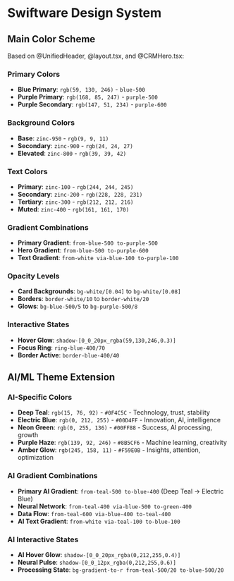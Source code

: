 # Swiftware Design System

## Main Color Scheme

Based on @UnifiedHeader, @layout.tsx, and @CRMHero.tsx:

### Primary Colors

- **Blue Primary**: `rgb(59, 130, 246)` - `blue-500`
- **Purple Primary**: `rgb(168, 85, 247)` - `purple-500`
- **Purple Secondary**: `rgb(147, 51, 234)` - `purple-600`

### Background Colors

- **Base**: `zinc-950` - `rgb(9, 9, 11)`
- **Secondary**: `zinc-900` - `rgb(24, 24, 27)`
- **Elevated**: `zinc-800` - `rgb(39, 39, 42)`

### Text Colors

- **Primary**: `zinc-100` - `rgb(244, 244, 245)`
- **Secondary**: `zinc-200` - `rgb(228, 228, 231)`
- **Tertiary**: `zinc-300` - `rgb(212, 212, 216)`
- **Muted**: `zinc-400` - `rgb(161, 161, 170)`

### Gradient Combinations

- **Primary Gradient**: `from-blue-500 to-purple-500`
- **Hero Gradient**: `from-blue-500 to-purple-600`
- **Text Gradient**: `from-white via-blue-100 to-purple-100`

### Opacity Levels

- **Card Backgrounds**: `bg-white/[0.04]` to `bg-white/[0.08]`
- **Borders**: `border-white/10` to `border-white/20`
- **Glows**: `bg-blue-500/5` to `bg-purple-500/8`

### Interactive States

- **Hover Glow**: `shadow-[0_0_20px_rgba(59,130,246,0.3)]`
- **Focus Ring**: `ring-blue-400/70`
- **Border Active**: `border-blue-400/40`

## AI/ML Theme Extension

### AI-Specific Colors

- **Deep Teal**: `rgb(15, 76, 92)` - `#0F4C5C` - Technology, trust, stability
- **Electric Blue**: `rgb(0, 212, 255)` - `#00D4FF` - Innovation, AI, intelligence
- **Neon Green**: `rgb(0, 255, 136)` - `#00FF88` - Success, AI processing, growth
- **Purple Haze**: `rgb(139, 92, 246)` - `#8B5CF6` - Machine learning, creativity
- **Amber Glow**: `rgb(245, 158, 11)` - `#F59E0B` - Insights, attention, optimization

### AI Gradient Combinations

- **Primary AI Gradient**: `from-teal-500 to-blue-400` (Deep Teal → Electric Blue)
- **Neural Network**: `from-teal-400 via-blue-500 to-green-400`
- **Data Flow**: `from-teal-600 via-blue-400 to-teal-400`
- **AI Text Gradient**: `from-white via-teal-100 to-blue-100`

### AI Interactive States

- **AI Hover Glow**: `shadow-[0_0_20px_rgba(0,212,255,0.4)]`
- **Neural Pulse**: `shadow-[0_0_12px_rgba(0,212,255,0.6)]`
- **Processing State**: `bg-gradient-to-r from-teal-500/20 to-blue-500/20`
